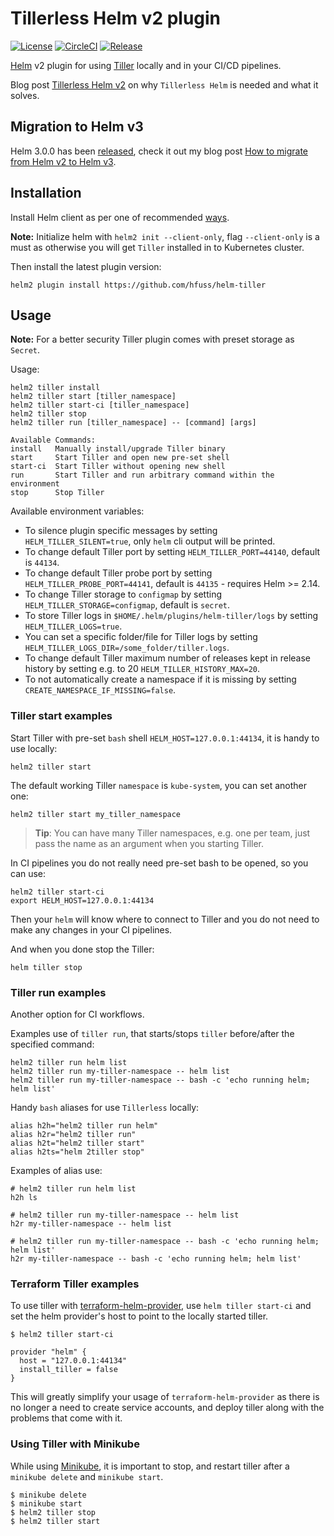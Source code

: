 # Tillerless Helm v2 plugin

[![License](https://img.shields.io/badge/License-Apache%202.0-blue.svg)](https://opensource.org/licenses/Apache-2.0)
[![CircleCI](https://circleci.com/gh/rimusz/helm-tiller/tree/master.svg?style=svg)](https://circleci.com/gh/rimusz/helm-tiller/tree/master)
[![Release](https://img.shields.io/github/release/rimusz/helm-tiller.svg?style=flat-square)](https://github.com/rimusz/helm-tiller/releases/latest)

[Helm](https://helm.sh) v2 plugin for using [Tiller](https://docs.helm.sh/using_helm/#installing-tiller) locally and in your CI/CD pipelines.

Blog post [Tillerless Helm v2](https://rimusz.net/tillerless-helm/) on why `Tillerless Helm` is needed and what it solves.

## Migration to Helm v3

Helm 3.0.0 has been [released](https://helm.sh/blog/helm-3-released/), check it out my blog post [How to migrate from Helm v2 to Helm v3](https://rimusz.net/how-to-migrate-from-helm-v2-to-helm-v3).

## Installation

Install Helm client as per one of recommended [ways](https://docs.helm.sh/using_helm/#installing-the-helm-client).

**Note:** Initialize helm with `helm2 init --client-only`, flag `--client-only` is a must as otherwise you will get `Tiller` installed in to Kubernetes cluster.

Then install the latest plugin version:

```console
helm2 plugin install https://github.com/hfuss/helm-tiller
```

## Usage

**Note:** For a better security Tiller plugin comes with preset storage as `Secret`.

Usage:

```console
helm2 tiller install
helm2 tiller start [tiller_namespace]
helm2 tiller start-ci [tiller_namespace]
helm2 tiller stop
helm2 tiller run [tiller_namespace] -- [command] [args]

Available Commands:
install   Manually install/upgrade Tiller binary
start     Start Tiller and open new pre-set shell
start-ci  Start Tiller without opening new shell
run       Start Tiller and run arbitrary command within the environment
stop      Stop Tiller
```

Available environment variables:

- To silence plugin specific messages by setting `HELM_TILLER_SILENT=true`, only `helm` cli output will be printed.
- To change default Tiller port by setting `HELM_TILLER_PORT=44140`, default is `44134`.
- To change default Tiller probe port by setting `HELM_TILLER_PROBE_PORT=44141`, default is `44135` - requires Helm >= 2.14.
- To change Tiller storage to `configmap` by setting `HELM_TILLER_STORAGE=configmap`, default is `secret`.
- To store Tiller logs in `$HOME/.helm/plugins/helm-tiller/logs` by setting `HELM_TILLER_LOGS=true`.
- You can set a specific folder/file for Tiller logs by setting `HELM_TILLER_LOGS_DIR=/some_folder/tiller.logs`.
- To change default Tiller maximum number of releases kept in release history by setting e.g. to 20 `HELM_TILLER_HISTORY_MAX=20`.
- To not automatically create a namespace if it is missing by setting `CREATE_NAMESPACE_IF_MISSING=false`.

### Tiller start examples

Start Tiller with pre-set `bash` shell `HELM_HOST=127.0.0.1:44134`, it is handy to use locally:

```console
helm2 tiller start
```

The default working Tiller `namespace` is `kube-system`, you can set another one:

```console
helm2 tiller start my_tiller_namespace
```

> **Tip**: You can have many Tiller namespaces, e.g. one per team, just pass the name as an argument when you starting Tiller.

In CI pipelines you do not really need pre-set bash to be opened, so you can use:

```console
helm2 tiller start-ci
export HELM_HOST=127.0.0.1:44134
```

Then your `helm` will know where to connect to Tiller and you do not need to make any changes in your CI pipelines.

And when you done stop the Tiller:

```console
helm tiller stop
```

### Tiller run examples

Another option for CI workflows.

Examples use of `tiller run`, that starts/stops `tiller` before/after the specified command:

```console
helm2 tiller run helm list
helm2 tiller run my-tiller-namespace -- helm list
helm2 tiller run my-tiller-namespace -- bash -c 'echo running helm; helm list'
```

Handy `bash` aliases for use `Tillerless` locally:

```
alias h2h="helm2 tiller run helm"
alias h2r="helm2 tiller run"
alias h2t="helm2 tiller start"
alias h2ts="helm 2tiller stop"
```

Examples of alias use:

```console
# helm2 tiller run helm list
h2h ls

# helm2 tiller run my-tiller-namespace -- helm list
h2r my-tiller-namespace -- helm list

# helm2 tiller run my-tiller-namespace -- bash -c 'echo running helm; helm list'
h2r my-tiller-namespace -- bash -c 'echo running helm; helm list'
```

### Terraform Tiller examples
To use tiller with [terraform-helm-provider](https://www.terraform.io/docs/providers/helm/index.html), use `helm tiller start-ci` and set the helm provider's host to point to the locally started tiller.

```console
$ helm2 tiller start-ci
```

```hcl
provider "helm" {
  host = "127.0.0.1:44134"
  install_tiller = false
}
```

This will greatly simplify your usage of `terraform-helm-provider` as there is no longer a need to create service accounts, and deploy tiller along with the problems that come with it.

### Using Tiller with Minikube
While using [Minikube](https://kubernetes.io/docs/setup/minikube/), it is important to stop, and restart tiller after a `minikube delete` and `minikube start`.

```console
$ minikube delete
$ minikube start
$ helm2 tiller stop
$ helm2 tiller start
```
